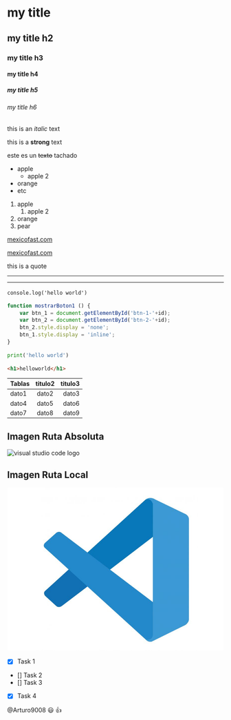 <!-- HEADINGS -->

# my title
## my title h2
### my title h3
#### my title h4
##### my title h5
###### my title h6

<!-- italic -->
this is an *italic* text    

<!-- strong -->
this is a **strong** text

<!-- tachado -->
este es un ~~texto~~ tachado

<!-- UL -->
* apple
    * apple 2
* orange
* etc

1. apple
    1. apple 2
2. orange
3. pear

[mexicofast.com](https://mexicofast.com)

[mexicofast.com](https://mexicofast.com "Custome title")

this is a quote

---
___


`console.log('hello world')`

``` javascript
function mostrarBoton1 () {
    var btn_1 = document.getElementById('btn-1-'+id);
    var btn_2 = document.getElementById('btn-2-'+id);
    btn_2.style.display = 'none';
    btn_1.style.display = 'inline';
}
```

```python
print('hello world')
```

```html
<h1>helloworld</h1>
```


| Tablas  | titulo2 | titulo3 |
| ------- | :-----: | ------: |
| dato1   | dato2   | dato3   |
| dato4   | dato5   | dato6   |
| dato7   | dato8   | dato9   |

## Imagen Ruta Absoluta
![visual studio code logo](https://logowik.com/content/uploads/images/visual-studio-code7642.jpg "imagen absoluta")

## Imagen Ruta Local
![visual studio code logo local](vscode.jpg "imagen local")

<!-- GITHUB MARKDOWN -->
* [X] Task 1
* [] Task 2
* [] Task 3
* [X] Task 4

@Arturo9008 :smiley: :+1:
